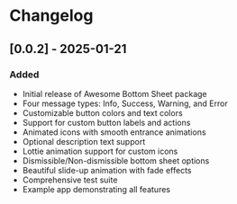# Changelog

## [0.0.2] - 2025-01-21

### Added
- Initial release of Awesome Bottom Sheet package
- Four message types: Info, Success, Warning, and Error
- Customizable button colors and text colors
- Support for custom button labels and actions
- Animated icons with smooth entrance animations
- Optional description text support
- Lottie animation support for custom icons
- Dismissible/Non-dismissible bottom sheet options
- Beautiful slide-up animation with fade effects
- Comprehensive test suite
- Example app demonstrating all features
